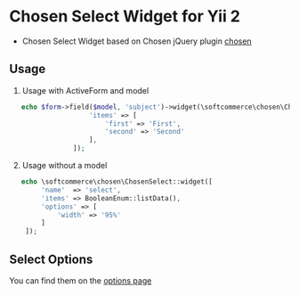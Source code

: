 Chosen Select Widget for Yii 2
=========
- Chosen Select Widget based on Chosen jQuery plugin [chosen](http://harvesthq.github.io/chosen)

Usage
------------
1) Usage with ActiveForm and model
```php
   echo $form->field($model, 'subject')->widget(\softcommerce\chosen\ChosenSelect::className(),[
                    'items' => [
                        'first' => 'First',
                        'second' => 'Second'
                    ],
                ]); 

  ```
  
2) Usage without a model
```php
   echo \softcommerce\chosen\ChosenSelect::widget([
        'name'  => 'select',
        'items' => BooleanEnum::listData(),
        'options' => [
            'width' => '95%'
        ]
    ]);
```

Select Options 
----------------
You can find them on the [options page](http://harvesthq.github.io/chosen/options.html)
